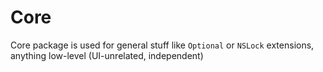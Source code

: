 # Core

Core package is used for general stuff like `Optional` or `NSLock` extensions, anything low-level (UI-unrelated, independent)

